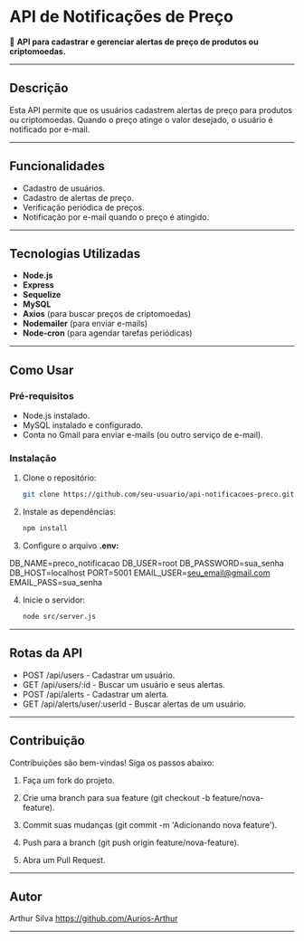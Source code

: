 # API de Notificações de Preço

🚀 **API para cadastrar e gerenciar alertas de preço de produtos ou criptomoedas.**

---

## **Descrição**

Esta API permite que os usuários cadastrem alertas de preço para produtos ou criptomoedas. Quando o preço atinge o valor desejado, o usuário é notificado por e-mail.

---

## **Funcionalidades**

- Cadastro de usuários.
- Cadastro de alertas de preço.
- Verificação periódica de preços.
- Notificação por e-mail quando o preço é atingido.

---

## **Tecnologias Utilizadas**

- **Node.js**
- **Express**
- **Sequelize**
- **MySQL**
- **Axios** (para buscar preços de criptomoedas)
- **Nodemailer** (para enviar e-mails)
- **Node-cron** (para agendar tarefas periódicas)

---

## **Como Usar**

### **Pré-requisitos**

- Node.js instalado.
- MySQL instalado e configurado.
- Conta no Gmail para enviar e-mails (ou outro serviço de e-mail).

### **Instalação**

1. Clone o repositório:
   ```bash
   git clone https://github.com/seu-usuario/api-notificacoes-preco.git

2. Instale as dependências:
    ```bash
    npm install

3. Configure o arquivo **.env:**

DB_NAME=preco_notificacao
DB_USER=root
DB_PASSWORD=sua_senha
DB_HOST=localhost
PORT=5001
EMAIL_USER=seu_email@gmail.com
EMAIL_PASS=sua_senha

4. Inicie o servidor:
    ```bash
    node src/server.js
    

---

## **Rotas da API**

- POST /api/users - Cadastrar um usuário.
- GET /api/users/:id - Buscar um usuário e seus alertas.
- POST /api/alerts - Cadastrar um alerta.
- GET /api/alerts/user/:userId - Buscar alertas de um usuário.

---

## **Contribuição**

Contribuições são bem-vindas! Siga os passos abaixo:

1. Faça um fork do projeto.

2. Crie uma branch para sua feature (git checkout -b feature/nova-feature).

3. Commit suas mudanças (git commit -m 'Adicionando nova feature').

4. Push para a branch (git push origin feature/nova-feature).

5. Abra um Pull Request.

---

## **Autor**

Arthur Silva
https://github.com/Aurios-Arthur


---

